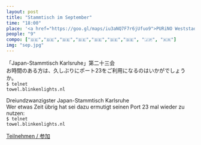 ```yaml
---
layout: post
title: "Stammtisch im September"
time: "18:00"
place: '<a href="https://goo.gl/maps/iu3aNQ7F7r6jUfuo9">PURiNO Weststadt</a>'
people: "9"
compo: ["🇩🇪","🇩🇪","🇩🇪","🇩🇪","🇩🇪","🇩🇪","🇩🇪", "🇯🇵", "🇰🇷"]
img: "sep.jpg"
---
```



「Japan-Stammtisch Karlsruhe」第二十三会  
お時間のある方は、久しぶりにポート23をご利用になるのはいかがでしょうか。  
<code style="font-family: monospace;">$ telnet towel.blinkenlights.nl</code>

Dreiundzwanzigster Japan-Stammtisch Karlsruhe  
Wer etwas Zeit übrig hat sei dazu ermutigt seinen Port 23 mal wieder zu nutzen:  
<code style="font-family: monospace;">$ telnet towel.blinkenlights.nl</code>

[Teilnehmen / 参加](https://nuudel.digitalcourage.de/qPYZzPBAUjYSg2wX)
